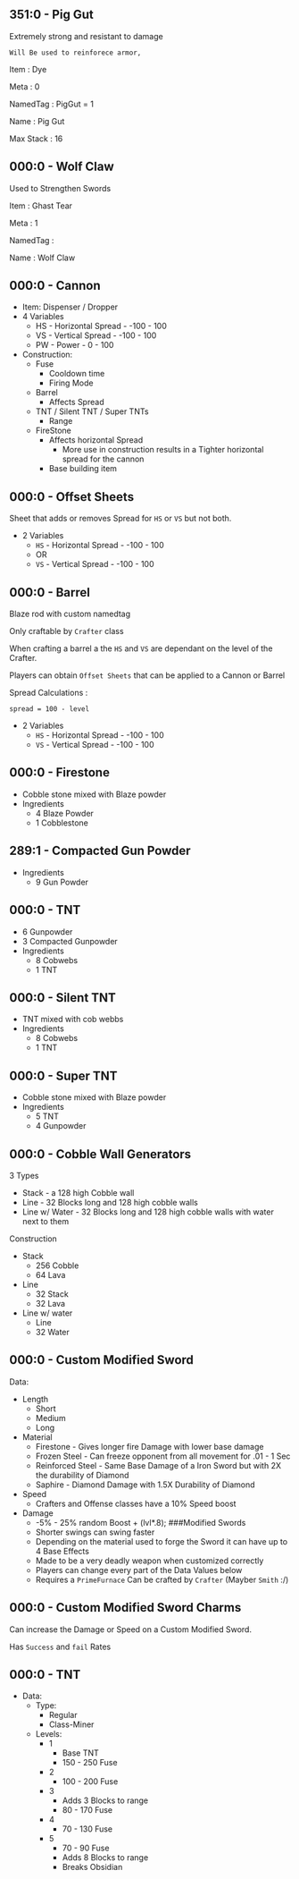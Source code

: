 351:0 - Pig Gut
---
Extremely strong and resistant to damage

    Will Be used to reinforece armor,

Item : Dye

Meta : 0

NamedTag : PigGut = 1

Name : Pig Gut

Max Stack : 16

000:0 - Wolf Claw
---
Used to Strengthen Swords

Item : Ghast Tear

Meta : 1

NamedTag :

Name : Wolf Claw

000:0 - Cannon
---
- Item: Dispenser / Dropper
- 4 Variables
    - HS - Horizontal Spread - -100 - 100
    - VS - Vertical Spread - -100 - 100
    - PW - Power - 0 - 100
- Construction:
    - Fuse
        - Cooldown time
        - Firing Mode
    - Barrel
        - Affects Spread
    - TNT / Silent TNT / Super TNTs
        - Range
    - FireStone
        - Affects horizontal Spread
            - More use in construction results in a Tighter horizontal spread for the cannon 
        - Base building item

000:0 - Offset Sheets
---
Sheet that adds or removes Spread for `HS` or `VS` but not both.

- 2 Variables
    - `HS` - Horizontal Spread - -100 - 100
    - OR
    - `VS` - Vertical Spread - -100 - 100

000:0 - Barrel
---
Blaze rod with custom namedtag

Only craftable by `Crafter` class

When crafting a barrel a the `HS` and `VS` are dependant on the level of the Crafter.

Players can obtain `Offset Sheets` that can be applied to a Cannon or Barrel

Spread Calculations : 
        
    spread = 100 - level
   
- 2 Variables
    - `HS` - Horizontal Spread - -100 - 100
    - `VS` - Vertical Spread - -100 - 100
    
000:0 - Firestone
---
- Cobble stone mixed with Blaze powder
- Ingredients
    - 4 Blaze Powder
    - 1 Cobblestone
    
289:1 - Compacted Gun Powder
---
- Ingredients
    - 9 Gun Powder    

000:0 - TNT
---
- 6 Gunpowder
- 3 Compacted Gunpowder
- Ingredients
    - 8 Cobwebs
    - 1 TNT    

000:0 - Silent TNT
---
- TNT mixed with cob webbs
- Ingredients
    - 8 Cobwebs
    - 1 TNT
    
000:0 - Super TNT
---
- Cobble stone mixed with Blaze powder
- Ingredients
    - 5 TNT
    - 4 Gunpowder

000:0 - Cobble Wall Generators
---
3 Types
- Stack - a 128 high Cobble wall
- Line - 32 Blocks long and 128 high cobble walls
- Line w/ Water - 32 Blocks long and 128 high cobble walls with water next to them

Construction
- Stack
    - 256 Cobble
    - 64 Lava
- Line
    - 32 Stack
    - 32 Lava
- Line w/ water
    - Line
    - 32 Water
    
000:0 - Custom Modified Sword
---
Data:
- Length
    - Short
    - Medium
    - Long
- Material
    - Firestone - Gives longer fire Damage with lower base damage
    - Frozen Steel - Can freeze opponent from all movement for .01 - 1 Sec
    - Reinforced Steel - Same Base Damage of a Iron Sword but with 2X the durability of Diamond
    - Saphire - Diamond Damage with 1.5X Durability of Diamond
- Speed
    - Crafters and Offense classes have a 10% Speed boost
- Damage
    -  -5% - 25% random Boost + (lvl*.8);
    ###Modified Swords
    - Shorter swings can swing faster
    - Depending on the material used to forge the Sword it can have up to 4 Base Effects
    - Made to be a very deadly weapon when customized correctly
    - Players can change every part of the Data Values below
    - Requires a `PrimeFurnace` Can be crafted by ``Crafter`` (Mayber ``Smith`` :/)

000:0 - Custom Modified Sword Charms
---
Can increase the Damage or Speed on a Custom Modified Sword.

Has `Success` and `fail` Rates

000:0 - TNT
---

- Data:
    - Type:
        - Regular
        - Class-Miner
    - Levels:
        - 1 
            - Base TNT
            - 150 - 250 Fuse
        - 2 
            - 100 - 200 Fuse
        - 3 
            - Adds 3 Blocks to range
            - 80 - 170 Fuse
        - 4 
            - 70 - 130 Fuse
        - 5 
            - 70 - 90 Fuse
            - Adds 8 Blocks to range
            - Breaks Obsidian